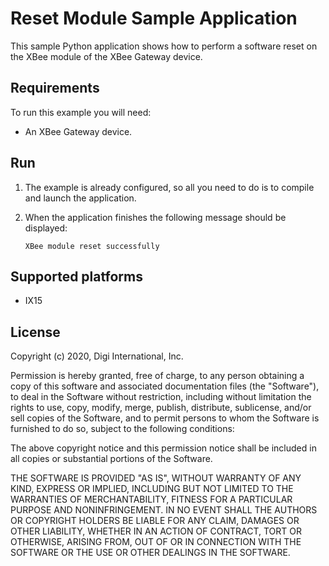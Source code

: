 Reset Module Sample Application
===============================

This sample Python application shows how to perform a software reset on the
XBee module of the XBee Gateway device.

Requirements
------------
To run this example you will need:

* An XBee Gateway device.

Run
---
1. The example is already configured, so all you need to do is to compile and
   launch the application.

2. When the application finishes the following message should be displayed:

       XBee module reset successfully

Supported platforms
-------------------
* IX15

License
-------
Copyright (c) 2020, Digi International, Inc.

Permission is hereby granted, free of charge, to any person obtaining a copy
of this software and associated documentation files (the "Software"), to deal
in the Software without restriction, including without limitation the rights
to use, copy, modify, merge, publish, distribute, sublicense, and/or sell
copies of the Software, and to permit persons to whom the Software is
furnished to do so, subject to the following conditions:

The above copyright notice and this permission notice shall be included in all
copies or substantial portions of the Software.

THE SOFTWARE IS PROVIDED "AS IS", WITHOUT WARRANTY OF ANY KIND, EXPRESS OR
IMPLIED, INCLUDING BUT NOT LIMITED TO THE WARRANTIES OF MERCHANTABILITY,
FITNESS FOR A PARTICULAR PURPOSE AND NONINFRINGEMENT. IN NO EVENT SHALL THE
AUTHORS OR COPYRIGHT HOLDERS BE LIABLE FOR ANY CLAIM, DAMAGES OR OTHER
LIABILITY, WHETHER IN AN ACTION OF CONTRACT, TORT OR OTHERWISE, ARISING FROM,
OUT OF OR IN CONNECTION WITH THE SOFTWARE OR THE USE OR OTHER DEALINGS IN THE
SOFTWARE.
